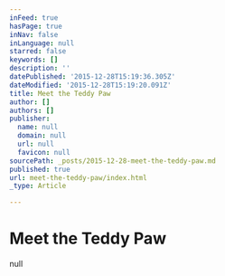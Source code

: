 ```yaml
---
inFeed: true
hasPage: true
inNav: false
inLanguage: null
starred: false
keywords: []
description: ''
datePublished: '2015-12-28T15:19:36.305Z'
dateModified: '2015-12-28T15:19:20.091Z'
title: Meet the Teddy Paw
author: []
authors: []
publisher:
  name: null
  domain: null
  url: null
  favicon: null
sourcePath: _posts/2015-12-28-meet-the-teddy-paw.md
published: true
url: meet-the-teddy-paw/index.html
_type: Article

---
```

# Meet the Teddy Paw
null